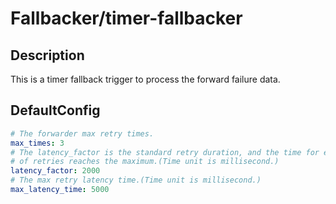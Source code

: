 # Fallbacker/timer-fallbacker
## Description
This is a timer fallback trigger to process the forward failure data.
## DefaultConfig
```yaml
# The forwarder max retry times.
max_times: 3
# The latency_factor is the standard retry duration, and the time for each retry is expanded by 2 times until the number 
# of retries reaches the maximum.(Time unit is millisecond.)
latency_factor: 2000
# The max retry latency time.(Time unit is millisecond.)
max_latency_time: 5000
```
